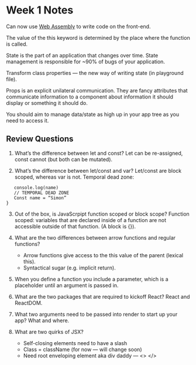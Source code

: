 # Week 1 Notes

Can now use [Web Assembly](https://webassembly.org/) to write code on the front-end.

The value of the this keyword is determined by the place where the function is called. 

State is the part of an application that changes over time. State management is responsible for ~90% of bugs of your application. 

Transform class properties — the new way of writing state (in playground file). 

Props is an explicit unilateral communication. They are fancy attributes that communicate information to a component about information it should display or something it should do.

You should aim to manage data/state as high up in your app tree as you need to access it.

## Review Questions

1. What’s the difference between let and const?
Let can be re-assigned, const cannot (but both can be mutated). 

2. What’s the difference between let/const and var?
Let/const are block scoped, whereas var is not. Temporal dead zone:

```function whatever() {
   console.log(name)
   // TEMPORAL DEAD ZONE
   Const name = “Simon”
}
```

3. Out of the box, is JavaScrpipt function scoped or block scope?
Function scoped: variables that are declared inside of a function are not accessible outside of that function. (A block is {}). 

4. What are the two differences between arrow functions and regular functions?
    * Arrow functions give access to the this value of the parent (lexical this). 
    * Syntactical sugar (e.g. implicit return). 

5. When you define a function you include a parameter, which is a placeholder until an argument is passed in. 

6. What are the two packages that are required to kickoff React?
React and ReactDOM. 

7. What two arguments need to be passed into render to start up your app?
What and where. 

8. What are two quirks of JSX? 
    * Self-closing elements need to have a slash
    * Class = className (for now — will change soon)
    * Need root enveloping element aka div daddy — <> </>
